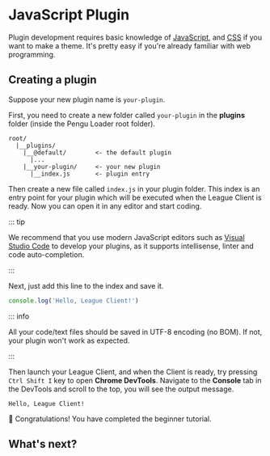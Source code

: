 # JavaScript Plugin

Plugin development requires basic knowledge of
[JavaScript](https://developer.mozilla.org/en-US/docs/Web/JavaScript), and
[CSS](https://developer.mozilla.org/en-US/docs/Web/CSS) if you want to make a
theme. It's pretty easy if you're already familiar with web programming.

## Creating a plugin

Suppose your new plugin name is `your-plugin`.

First, you need to create a new folder called `your-plugin` in the **plugins**
folder (inside the Pengu Loader root folder).

```
root/
  |__plugins/
    |__@default/        <- the default plugin
      |...
    |__your-plugin/     <- your new plugin
      |__index.js       <- plugin entry
```

Then create a new file called `index.js` in your plugin folder. This index is an
entry point for your plugin which will be executed when the League Client is
ready. Now you can open it in any editor and start coding.

::: tip

We recommend that you use modern JavaScript editors such as
[Visual Studio Code](https://code.visualstudio.com/) to develop your plugins, as
it supports intellisense, linter and code auto-completion.

:::

Next, just add this line to the index and save it.

```js
console.log('Hello, League Client!')
```

::: info

All your code/text files should be saved in UTF-8 encoding (no BOM). If not,
your plugin won't work as expected.

:::

Then launch your League Client, and when the Client is ready, try pressing
`Ctrl Shift I` key to open **Chrome DevTools**. Navigate to the **Console** tab
in the DevTools and scroll to the top, you will see the output message.

```
Hello, League Client!
```

🎉 Congratulations! You have completed the beginner tutorial.

## What's next?
